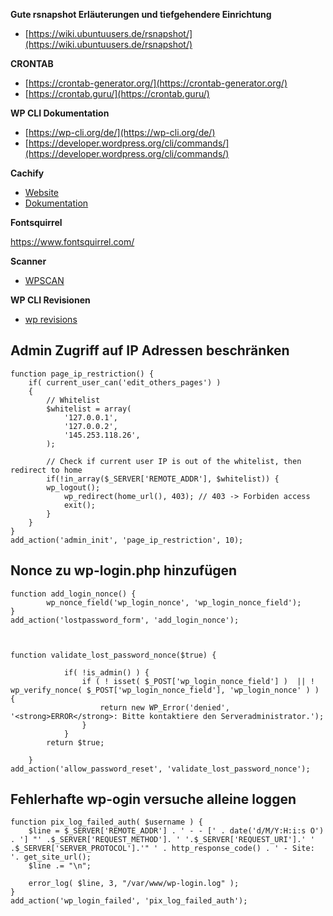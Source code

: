 **Gute rsnapshot Erläuterungen und tiefgehendere Einrichtung**

- [https://wiki.ubuntuusers.de/rsnapshot/](https://wiki.ubuntuusers.de/rsnapshot/)

**CRONTAB**
- [https://crontab-generator.org/](https://crontab-generator.org/)
- [https://crontab.guru/](https://crontab.guru/)

**WP CLI Dokumentation**

- [https://wp-cli.org/de/](https://wp-cli.org/de/)
- [https://developer.wordpress.org/cli/commands/](https://developer.wordpress.org/cli/commands/)

**Cachify**

- [Website](https://cachify.pluginkollektiv.org/de/)
- [Dokumentation](https://cachify.pluginkollektiv.org/de/documentation/)

**Fontsquirrel**

https://www.fontsquirrel.com/

**Scanner**

- [WPSCAN](https://github.com/wpscanteam/wpscan)



**WP CLI Revisionen**

- [wp revisions](https://www.liquidweb.com/kb/delete-post-revisions-using-wp-cli/)




## Admin Zugriff auf IP Adressen beschränken

    function page_ip_restriction() {
        if( current_user_can('edit_others_pages') )
        {
            // Whitelist
            $whitelist = array(
                '127.0.0.1',
                '127.0.0.2',
                '145.253.118.26',
            );

            // Check if current user IP is out of the whitelist, then redirect to home
            if(!in_array($_SERVER['REMOTE_ADDR'], $whitelist)) {
            wp_logout();
                wp_redirect(home_url(), 403); // 403 -> Forbiden access
                exit();
            }
        }
    }
    add_action('admin_init', 'page_ip_restriction', 10);
    
    
## Nonce zu wp-login.php hinzufügen
    function add_login_nonce() {
            wp_nonce_field('wp_login_nonce', 'wp_login_nonce_field');
    }
    add_action('lostpassword_form', 'add_login_nonce');



    function validate_lost_password_nonce($true) {

                if( !is_admin() ) {
                    if ( ! isset( $_POST['wp_login_nonce_field'] )  || ! wp_verify_nonce( $_POST['wp_login_nonce_field'], 'wp_login_nonce' ) ) {
                        return new WP_Error('denied', '<strong>ERROR</strong>: Bitte kontaktiere den Serveradministrator.');
                    }
                }
            return $true;

        }
    add_action('allow_password_reset', 'validate_lost_password_nonce');
    
## Fehlerhafte wp-ogin versuche alleine loggen

    function pix_log_failed_auth( $username ) {
        $line = $_SERVER['REMOTE_ADDR'] . ' - - [' . date('d/M/Y:H:i:s O') . '] "' .$_SERVER['REQUEST_METHOD']. ' '.$_SERVER['REQUEST_URI'].' ' .$_SERVER['SERVER_PROTOCOL'].'" ' . http_response_code() . ' - Site: '. get_site_url();
        $line .= "\n";

        error_log( $line, 3, "/var/www/wp-login.log" );
    }
    add_action('wp_login_failed', 'pix_log_failed_auth');
